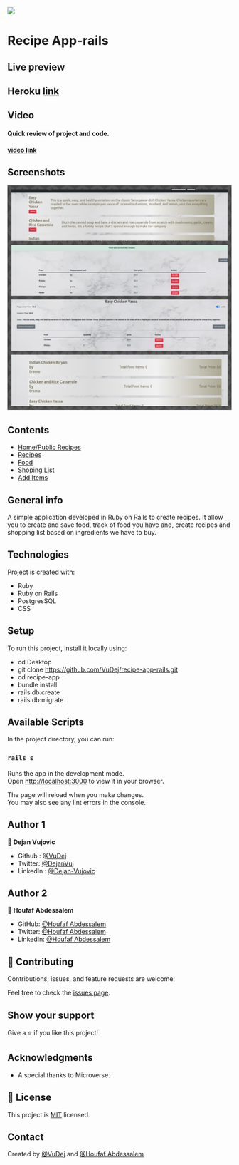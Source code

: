![](https://img.shields.io/badge/Microverse-blueviolet)

# Recipe App-rails

## Live preview
  ## Heroku [link](https://recipe-dejan-dib.herokuapp.com/)

##  Video

#### Quick review of project and  code.
#### [video link](https://drive.google.com/file/d/16cPBUSR1QRhIY9MgrYBN_jzgyt7Q427W/view?usp=sharing)


## Screenshots
![Example screenshot](app/assets/images/screenshot.jpg)

## Contents
* [Home/Public Recipes](#home)
* [Recipes](#missions)
* [Food](#food)
* [Shoping List](#shoping-list)
* [Add Items](#add-items)



## General info
 A simple application developed in Ruby on Rails to create recipes. It allow you to create and save food, track of food you have and, create recipes and  shopping list based on ingredients we have to buy. 

 ## Technologies
Project is created with:
* Ruby
* Ruby on Rails
* PostgresSQL
* CSS

## Setup
To run this project, install it locally using:
- cd Desktop
- git clone https://github.com/VuDej/recipe-app-rails.git
- cd recipe-app
- bundle install
- rails db:create
- rails db:migrate

## Available Scripts

In the project directory, you can run:

### `rails s`

Runs the app in the development mode.\
Open [http://localhost:3000](http://localhost:3000) to view it in your browser.

The page will reload when you make changes.\
You may also see any lint errors in the console.

## Author 1

👤 **Dejan Vujovic**

- Github : [@VuDej](https://github.com/VuDej)
- Twitter: [@DejanVuj](https://twitter.com/DejanVuj)
- LinkedIn : [@Dejan-Vujovic](https://www.linkedin.com/in/dejan-vujovic-5a0672225/)

## Author 2


👤 **Houfaf Abdessalem**

- GitHub: [@Houfaf Abdessalem](https://github.com/abdessalem1998)
- Twitter: [@Houfaf Abdessalem](https://twitter.com/HAbdssalem)
- LinkedIn: [@Houfaf Abdessalem](https://www.linkedin.com/in/houfafabdessalem/)


## 🤝 Contributing

Contributions, issues, and feature requests are welcome!

Feel free to check the [issues page](https://github.com/VuDej/recipe-app-rails/issues/1).

## Show your support

Give a ⭐️ if you like this project!

## Acknowledgments

- A special thanks to Microverse.

## 📝 License

This project is [MIT](LICENSE) licensed.

## Contact
Created by [@VuDej](https://github.com/VuDej) and [@Houfaf Abdessalem](https://github.com/abdessalem1998)

